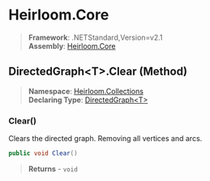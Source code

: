 # Heirloom.Core

> **Framework**: .NETStandard,Version=v2.1  
> **Assembly**: [Heirloom.Core][0]

## DirectedGraph\<T>.Clear (Method)

> **Namespace**: [Heirloom.Collections][0]  
> **Declaring Type**: [DirectedGraph\<T>][1]

### Clear()

Clears the directed graph. Removing all vertices and arcs.

```cs
public void Clear()
```

> **Returns** - `void`

[0]: ../../../Heirloom.Core.md
[1]: ../DirectedGraph[T].md
